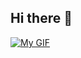 ## Hi there 👋

<!--
**Gauthamnair-Ronin/Gauthamnair-Ronin** is a ✨ _special_ ✨ repository because its `README.md` (this file) appears on your GitHub profile.

Here are some ideas to get you started:

- 🔭 I’m currently working on ...
- 🌱 I’m currently learning ...
- 👯 I’m looking to collaborate on ...
- 🤔 I’m looking for help with ...
- 💬 Ask me about ...
- 📫 How to reach me: ...
- 😄 Pronouns: ...
- ⚡ Fun fact: ...
-->
[![My GIF](https://raw.github.com/Gauthamnair-Ronin/Gauthamnair-Ronin/blob/69c89c8f9ccda75c16165ddb0ca18602cf6ac527/intro2.gif)](https://www.linkedin.com/in/pagauthamnair)
